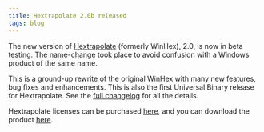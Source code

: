 ```yaml
---
title: Hextrapolate 2.0b released
tags: blog
---
```


The new version of [Hextrapolate](https://hex.wincent.com) (formerly WinHex), 2.0, is now in beta testing. The name-change took place to avoid confusion with a Windows product of the same name.

This is a ground-up rewrite of the original WinHex with many new features, bug fixes and enhancements. This is also the first Universal Binary release for Hextrapolate. See the [full changelog](http://wincent.com/a/products/hextrapolate/history/) for all the details.

Hextrapolate licenses can be purchased [here](https://secure.wincent.com/a/products/hextrapolate/purchase/), and you can download the product [here](http://wincent.com/a/products/hextrapolate/download/).
